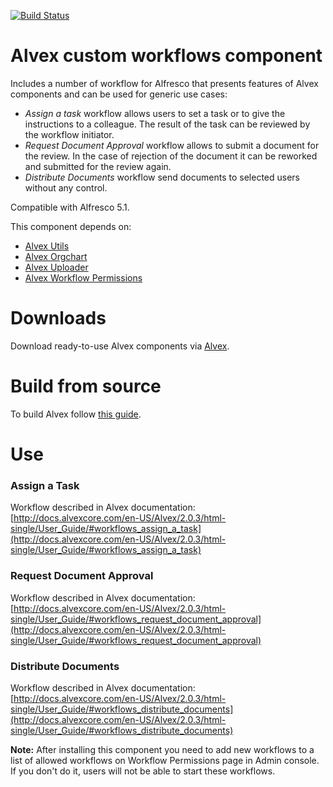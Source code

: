 [![Build Status](https://travis-ci.org/ITDSystems/alvex-custom-workflows.svg?branch=master)](https://travis-ci.org/ITDSystems/alvex-custom-workflows)

Alvex custom workflows component
========================

Includes a number of workflow for Alfresco that presents features of Alvex components and can be used for generic use cases:
* *Assign a task* workflow allows users to set a task or to give the instructions to a colleague. The result of the task can be reviewed by the workflow initiator.
* *Request Document Approval* workflow allows to submit a document for the review. In the case of rejection of the document it can be reworked and submitted for the review again.
* *Distribute Documents* workflow send documents to selected users without any control.

Compatible with Alfresco 5.1.

This component depends on:
* [Alvex Utils](https://github.com/ITDSystems/alvex-utils)
* [Alvex Orgchart](https://github.com/ITDSystems/alvex-orgchart)
* [Alvex Uploader](https://github.com/ITDSystems/alvex-uploader)
* [Alvex Workflow Permissions](https://github.com/ITDSystems/alvex-workflow-permissions)

# Downloads

Download ready-to-use Alvex components via [Alvex](https://github.com/ITDSystems/alvex#downloads).

# Build from source

To build Alvex follow [this guide](https://github.com/ITDSystems/alvex#build-component-from-source).

# Use

### Assign a Task

Workflow described in Alvex documentation: [http://docs.alvexcore.com/en-US/Alvex/2.0.3/html-single/User_Guide/#workflows_assign_a_task](http://docs.alvexcore.com/en-US/Alvex/2.0.3/html-single/User_Guide/#workflows_assign_a_task)

### Request Document Approval

Workflow described in Alvex documentation: [http://docs.alvexcore.com/en-US/Alvex/2.0.3/html-single/User_Guide/#workflows_request_document_approval](http://docs.alvexcore.com/en-US/Alvex/2.0.3/html-single/User_Guide/#workflows_request_document_approval)

### Distribute Documents

Workflow described in Alvex documentation: [http://docs.alvexcore.com/en-US/Alvex/2.0.3/html-single/User_Guide/#workflows_distribute_documents](http://docs.alvexcore.com/en-US/Alvex/2.0.3/html-single/User_Guide/#workflows_distribute_documents)

**Note:** After installing this component you need to add new workflows to a list of allowed workflows on Workflow Permissions page in Admin console. If you don't do it, users will not be able to start these workflows.


